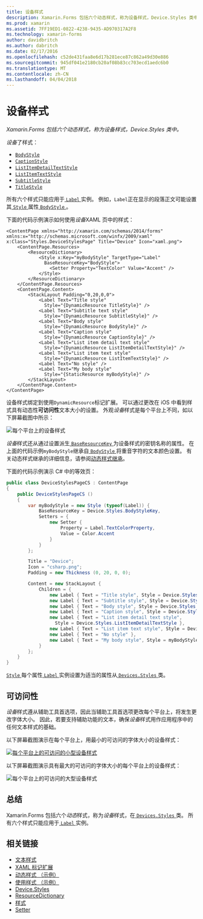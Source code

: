 ```yaml
---
title: 设备样式
description: Xamarin.Forms 包括六个动态样式，称为设备样式，Device.Styles 类中。
ms.prod: xamarin
ms.assetid: 7FF19ED1-0822-4238-9435-AD970317A2F8
ms.technology: xamarin-forms
author: davidbritch
ms.author: dabritch
ms.date: 02/17/2016
ms.openlocfilehash: c52de431faa8e6d17b281ece87c862a49d30e886
ms.sourcegitcommit: 945df041e2180cb20af08b83cc703ecd1aedc6b0
ms.translationtype: MT
ms.contentlocale: zh-CN
ms.lasthandoff: 04/04/2018
---
```

# <a name="device-styles"></a>设备样式

_Xamarin.Forms 包括六个动态样式，称为设备样式，Device.Styles 类中。_

*设备*了样式：

- [`BodyStyle`](https://developer.xamarin.com/api/field/Xamarin.Forms.Device+Styles.BodyStyle/)
- [`CaptionStyle`](https://developer.xamarin.com/api/field/Xamarin.Forms.Device+Styles.CaptionStyle/)
- [`ListItemDetailTextStyle`](https://developer.xamarin.com/api/field/Xamarin.Forms.Device+Styles.ListItemDetailTextStyle/)
- [`ListItemTextStyle`](https://developer.xamarin.com/api/field/Xamarin.Forms.Device+Styles.ListItemTextStyle/)
- [`SubtitleStyle`](https://developer.xamarin.com/api/field/Xamarin.Forms.Device+Styles.SubtitleStyle/)
- [`TitleStyle`](https://developer.xamarin.com/api/field/Xamarin.Forms.Device+Styles.TitleStyle/)

所有六个样式只能应用于[ `Label` ](https://developer.xamarin.com/api/type/Xamarin.Forms.Label/)实例。 例如，`Label`正在显示的段落正文可能设置其[ `Style` ](https://developer.xamarin.com/api/property/Xamarin.Forms.VisualElement.Style/)属性[ `BodyStyle` ](https://developer.xamarin.com/api/field/Xamarin.Forms.Device+Styles.BodyStyle/)。

下面的代码示例演示如何使用*设备*XAML 页中的样式：

```xaml
<ContentPage xmlns="http://xamarin.com/schemas/2014/forms" xmlns:x="http://schemas.microsoft.com/winfx/2009/xaml" x:Class="Styles.DeviceStylesPage" Title="Device" Icon="xaml.png">
    <ContentPage.Resources>
        <ResourceDictionary>
            <Style x:Key="myBodyStyle" TargetType="Label"
              BaseResourceKey="BodyStyle">
                <Setter Property="TextColor" Value="Accent" />
            </Style>
        </ResourceDictionary>
    </ContentPage.Resources>
    <ContentPage.Content>
        <StackLayout Padding="0,20,0,0">
            <Label Text="Title style"
              Style="{DynamicResource TitleStyle}" />
            <Label Text="Subtitle text style"
              Style="{DynamicResource SubtitleStyle}" />
            <Label Text="Body style"
              Style="{DynamicResource BodyStyle}" />
            <Label Text="Caption style"
              Style="{DynamicResource CaptionStyle}" />
            <Label Text="List item detail text style"
              Style="{DynamicResource ListItemDetailTextStyle}" />
            <Label Text="List item text style"
              Style="{DynamicResource ListItemTextStyle}" />
            <Label Text="No style" />
            <Label Text="My body style"
              Style="{StaticResource myBodyStyle}" />
        </StackLayout>
    </ContentPage.Content>
</ContentPage>
```

设备样式绑定到使用`DynamicResource`标记扩展。 可以通过更改在 iOS 中看到样式具有动态性**可访问性**文本大小的设置。 外观*设备*样式是每个平台上不同，如以下屏幕截图中所示：

![](device-images/device-styles.png "每个平台上的设备样式")

*设备*样式还从通过设置派生[ `BaseResourceKey` ](https://developer.xamarin.com/api/property/Xamarin.Forms.Style.BaseResourceKey/)为设备样式的密钥名称的属性。 在上面的代码示例`myBodyStyle`继承自[ `BodyStyle` ](https://developer.xamarin.com/api/field/Xamarin.Forms.Device+Styles.BodyStyle/)将重音字符的文本颜色设置。 有关动态样式继承的详细信息，请参阅[动态样式继承](~/xamarin-forms/user-interface/styles/dynamic.md#dynamic-style-inheritance)。

下面的代码示例演示 C# 中的等效页：

```csharp
public class DeviceStylesPageCS : ContentPage
{
    public DeviceStylesPageCS ()
    {
        var myBodyStyle = new Style (typeof(Label)) {
            BaseResourceKey = Device.Styles.BodyStyleKey,
            Setters = {
                new Setter {
                    Property = Label.TextColorProperty,
                    Value = Color.Accent
                }
            }
        };

        Title = "Device";
        Icon = "csharp.png";
        Padding = new Thickness (0, 20, 0, 0);

        Content = new StackLayout {
            Children = {
                new Label { Text = "Title style", Style = Device.Styles.TitleStyle },
                new Label { Text = "Subtitle style", Style = Device.Styles.SubtitleStyle },
                new Label { Text = "Body style", Style = Device.Styles.BodyStyle },
                new Label { Text = "Caption style", Style = Device.Styles.CaptionStyle },
                new Label { Text = "List item detail text style",
                  Style = Device.Styles.ListItemDetailTextStyle },
                new Label { Text = "List item text style", Style = Device.Styles.ListItemTextStyle },
                new Label { Text = "No style" },
                new Label { Text = "My body style", Style = myBodyStyle }
            }
        };
    }
}
```

[ `Style` ](https://developer.xamarin.com/api/property/Xamarin.Forms.VisualElement.Style/)每个属性[ `Label` ](https://developer.xamarin.com/api/type/Xamarin.Forms.Label/)实例设置为适当的属性从[ `Devices.Styles` ](https://developer.xamarin.com/api/type/Xamarin.Forms.Device+Styles/)类。

## <a name="accessibility"></a>可访问性

*设备*样式遵从辅助工具首选项，因此当辅助工具首选项更改每个平台上，将发生更改字体大小。 因此，若要支持辅助功能的文本，确保*设备*样式用作应用程序中的任何文本样式的基础。

以下屏幕截图演示在每个平台上，用最小的可访问的字体大小的设备样式：

[![](device-images/minimum-size.png "每个平台上的可访问的小型设备样式")](device-images/minimum-size-large.png#lightbox "每个平台上的可访问的小型设备样式")

以下屏幕截图演示具有最大的可访问的字体大小的每个平台上的设备样式：

![](device-images/maximum-size.png "每个平台上的可访问的大型设备样式")

## <a name="summary"></a>总结

Xamarin.Forms 包括六个*动态*样式，称为*设备*样式，在[ `Devices.Styles` ](https://developer.xamarin.com/api/type/Xamarin.Forms.Device+Styles/)类。 所有六个样式只能应用于[ `Label` ](https://developer.xamarin.com/api/type/Xamarin.Forms.Label/)实例。


## <a name="related-links"></a>相关链接

- [文本样式](~/xamarin-forms/user-interface/text/styles.md)
- [XAML 标记扩展](~/xamarin-forms/xaml/xaml-basics/xaml-markup-extensions.md)
- [动态样式 （示例）](https://developer.xamarin.com/samples/xamarin-forms/UserInterface/Styles/DynamicStyles/)
- [使用样式 （示例）](https://developer.xamarin.com/samples/xamarin-forms/WorkingWithStyles/)
- [Device.Styles](https://developer.xamarin.com/api/type/Xamarin.Forms.Device+Styles/)
- [ResourceDictionary](https://developer.xamarin.com/api/type/Xamarin.Forms.ResourceDictionary/)
- [样式](https://developer.xamarin.com/api/type/Xamarin.Forms.Style/)
- [Setter](https://developer.xamarin.com/api/type/Xamarin.Forms.Setter/)

